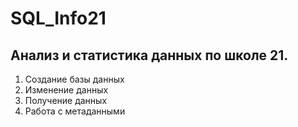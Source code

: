 # SQL_Info21

## Анализ и статистика данных по школе 21.

1. Создание базы данных
2. Изменение данных
3. Получение данных
4. Работа с метаданными
